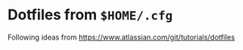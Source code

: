 # Dotfiles from `$HOME/.cfg`

Following ideas from https://www.atlassian.com/git/tutorials/dotfiles
